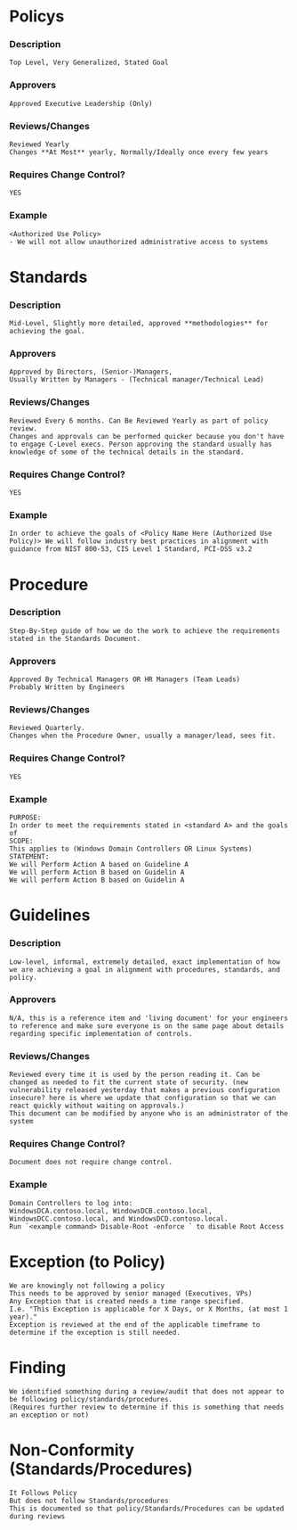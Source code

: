 # Policys
### Description
	Top Level, Very Generalized, Stated Goal
### Approvers
	Approved Executive Leadership (Only)
### Reviews/Changes
	Reviewed Yearly
	Changes **At Most** yearly, Normally/Ideally once every few years
### Requires Change Control?
	YES
### Example
	<Authorized Use Policy>
	- We will not allow unauthorized administrative access to systems

# Standards
### Description
	Mid-Level, Slightly more detailed, approved **methodologies** for achieving the goal.
### Approvers
	Approved by Directors, (Senior-)Managers,
	Usually Written by Managers - (Technical manager/Technical Lead)
### Reviews/Changes
	Reviewed Every 6 months. Can Be Reviewed Yearly as part of policy review.
	Changes and approvals can be performed quicker because you don't have to engage C-Level execs. Person approving the standard usually has knowledge of some of the technical details in the standard.
### Requires Change Control?
	YES
### Example
	In order to achieve the goals of <Policy Name Here (Authorized Use Policy)> We will follow industry best practices in alignment with guidance from NIST 800-53, CIS Level 1 Standard, PCI-DSS v3.2

# Procedure
### Description
	Step-By-Step guide of how we do the work to achieve the requirements stated in the Standards Document.
### Approvers
	Approved By Technical Managers OR HR Managers (Team Leads)
	Probably Written by Engineers
### Reviews/Changes
	Reviewed Quarterly.
	Changes when the Procedure Owner, usually a manager/lead, sees fit.
### Requires Change Control?
	YES
### Example
	PURPOSE:
	In order to meet the requirements stated in <standard A> and the goals of  
	SCOPE:
	This applies to (Windows Domain Controllers OR Linux Systems)
	STATEMENT:
	We will Perform Action A based on Guideline A
	We will perform Action B based on Guidelin A
	We will perform Action B based on Guidelin A
	

# Guidelines
### Description
	Low-level, informal, extremely detailed, exact implementation of how we are achieving a goal in alignment with procedures, standards, and policy.
### Approvers
	N/A, this is a reference item and 'living document' for your engineers to reference and make sure everyone is on the same page about details regarding specific implementation of controls.
### Reviews/Changes
	Reviewed every time it is used by the person reading it. Can be changed as needed to fit the current state of security. (new vulnerability released yesterday that makes a previous configuration insecure? here is where we update that configuration so that we can react quickly without waiting on approvals.)
	This document can be modified by anyone who is an administrator of the system

### Requires Change Control?
	Document does not require change control.
### Example
	Domain Controllers to log into:
	WindowsDCA.contoso.local, WindowsDCB.contoso.local, WindowsDCC.contoso.local, and WindowsDCD.contoso.local. 
	Run `<example command> Disable-Root -enforce ` to disable Root Access
	
# Exception (to Policy)
	We are knowingly not following a policy
    This needs to be approved by senior managed (Executives, VPs)
	Any Exception that is created needs a time range specified. 
	I.e. "This Exception is applicable for X Days, or X Months, (at most 1 year)."
	Exception is reviewed at the end of the applicable timeframe to determine if the exception is still needed.

# Finding
	We identified something during a review/audit that does not appear to be following policy/standards/procedures.
	(Requires further review to determine if this is something that needs an exception or not)

# Non-Conformity (Standards/Procedures)
	It Follows Policy 
	But does not follow Standards/procedures
	This is documented so that policy/Standards/Procedures can be updated during reviews
